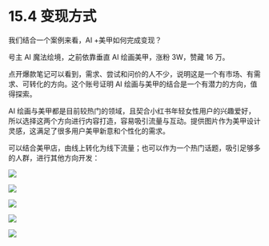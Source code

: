 # 15.4 变现方式

我们结合一个案例来看，AI +美甲如何完成变现？

号主 AI 魔法绘境，之前依靠垂直 AI 绘画美甲，涨粉 3W，赞藏 16 万。

点开爆款笔记可以看到，需求、尝试和问价的人不少，说明这是一个有市场、有需求、可转化的方向。这个账号证明 AI 绘画与美甲的结合是一个有潜力的方向，值得探索。

AI 绘画与美甲都是目前较热门的领域，且契合小红书年轻女性用户的兴趣爱好，所以选择这两个方向进行内容打造，容易吸引流量与互动。提供图片作为美甲设计灵感，这满足了很多用户美甲新意和个性化的需求。

可以结合美甲店，由线上转化为线下流量；也可以作为一个热门话题，吸引足够多的人群，进行其他方向开发：

![](img/8f2f9e1b45ea39d8c6f569b13da02784.png)

![](img/d71253b86b065ee43b6df108d164d59f.png)

![](img/383960f6788f70709e58c7ef38e7b603.png)

![](img/39dc3b75527466e378a732a634b1cc0e.png)

![](img/e12d1c8b9f4ffdf6c4edf913cceed533.png)